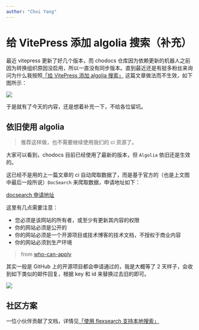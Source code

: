 ```yaml
---
author: "Choi Yang"
---
```


# 给 VitePress 添加 algolia 搜索（补充）

最近 vitepress 更新了好几个版本，而 chodocs 仓库因为依赖更新的机器人之前因为转换组织原因没启用，所以一直没有同步版本。直到最近还是有挺多粉丝来询问为什么我按照[「给 VitePress 添加 algolia 搜索」](/program/vitepress-algolia/) 这篇文章做法而不生效，如下图所示：

![](/program/algolia-comment.jpg)

于是就有了今天的内容，还是想着补充一下，不给各位留坑。

## 依旧使用 algolia

> 推荐这样做，也不需要继续使用我们的 ci 资源了。

大家可以看到，chodocs 目前已经使用了最新的版本，但 `Algolia` 依旧还是生效的。

这已经不是用的上一篇文章的 ci 自动爬取数据了，而是基于官方的（也是上文图中最后一段所说）`DocSearch` 来爬取数据，申请地址如下：

[docsearch 申请地址](https://docsearch.algolia.com/apply/)

这里有几点需要注意：

- 您必须是该网站的所有者，或至少有更新其内容的权限
- 你的网站必须是公开的
- 你的网站必须是一个开源项目或技术博客的技术文档，不授权于商业内容
- 你的网站必须到生产环境

> from [who-can-apply](https://docsearch.algolia.com/docs/who-can-apply)

其实一般是 GitHub 上的开源项目都会申请通过的，我是大概等了 2 天样子，会收到如下类似的邮件回复，根据 key 和 id 来替换过去旧的即可。

![](/program/algolia-email.png)

## 社区方案

一位小伙伴贡献了文档，详情见[「使用 flexsearch 支持本地搜索」](/program/vitepress-local-search/)